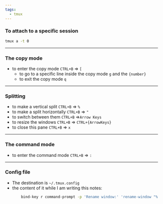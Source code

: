 ```yaml
---
tags:
  - tmux
---
```

### To attach to a specific session
```bash
tmux a -t 0
```
---
### The copy mode
- to enter the copy mode `CTRL+B` => `[`
	- to go to a specific line inside the copy mode `g` and the `{number}`
	- to exit the copy mode `q`
---
### Splitting
- to make a vertical split `CTRL+B` => `%`
- to make a split horizontally `CTRL+B` => `"`
- to switch between them `CTRL+B` =>`Arrow Keys`
- to resize the windows `CTRL+B` => `CTRL+{ArrowKeys}`
- to close this pane `CTRL+B` => `x`
---
### The command mode
- to enter the command mode `CTRL+B` => `:`
---
### Config file
- The destination is `~/.tmux.config`
- the content of it while I am writing this notes:
  ```bash
	  bind-key r command-prompt -p 'Rename window:' 'rename-window "%%"'
	```
	
